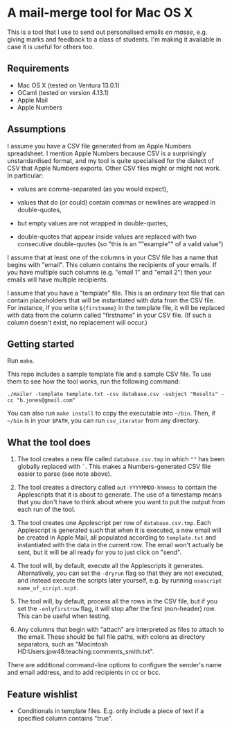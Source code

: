 # A mail-merge tool for Mac OS X

This is a tool that I use to send out personalised emails _en masse_, e.g. giving marks and feedback to a class of students. I'm making it available in case it is useful for others too.

## Requirements

- Mac OS X (tested on Ventura 13.0.1)
- OCaml (tested on version 4.13.1)
- Apple Mail
- Apple Numbers

## Assumptions

I assume you have a CSV file generated from an Apple Numbers spreadsheet. I mention Apple Numbers because CSV is a surprisingly unstandardised format, and my tool is quite specialised for the dialect of CSV that Apple Numbers exports. Other CSV files might or might not work. In particular:

- values are comma-separated (as you would expect),
	
- values that do (or could) contain commas or newlines are wrapped in double-quotes,
	
- but empty values are not wrapped in double-quotes,
	
- double-quotes that appear inside values are replaced with two consecutive double-quotes (so "this is an ""example"" of a valid value")
	
I assume that at least one of the columns in your CSV file has a name that begins with "email". This column contains the recipients of your emails. If you have multiple such columns (e.g. "email 1" and "email 2") then your emails will have multiple recipients.

I assume that you have a "template" file. This is an ordinary text file that can contain placeholders that will be instantiated with data from the CSV file. For instance, if you write `${firstname}` in the template file, it will be replaced with data from the column called "firstname" in your CSV file. (If such a column doesn't exist, no replacement will occur.)

## Getting started

Run `make`.

This repo includes a sample template file and a sample CSV file. To use them to see how the tool works, run the following command:

    ./mailer -template template.txt -csv database.csv -subject "Results" -cc "b.jones@gmail.com"

You can also run `make install` to copy the executable into `~/bin`. Then, if `~/bin` is in your `$PATH`, you can run `csv_iterator` from any directory.

## What the tool does
		
1. The tool creates a new file called `database.csv.tmp` in which `""` has been globally replaced with `` ` ``. This makes a Numbers-generated CSV file easier to parse (see note above).
 
2. The tool creates a directory called `out-YYYYMMDD-hhmmss` to contain the Applescripts that it is about to generate. The use of a timestamp means that you don't have to think about where you want to put the output from each run of the tool.
 
3. The tool creates one Applescript per row of `database.csv.tmp`. Each Applescript is generated such that when it is executed, a new email will be created in Apple Mail, all populated according to `template.txt` and instantiated with the data in the current row. The email won't actually be sent, but it will be all ready for you to just click on "send".
 
4. The tool will, by default, execute all the Applescripts it generates. Alternatively, you can set the `-dryrun` flag so that they are not executed, and instead execute the scripts later yourself, e.g. by running `osascript name_of_script.scpt`.

5. The tool will, by default, process all the rows in the CSV file, but if you set the `-onlyfirstrow` flag, it will stop after the first (non-header) row. This can be useful when testing.

6. Any columns that begin with "attach" are interpreted as files to attach to the email. These should be full file paths, with colons as directory separators, such as "Macintosh HD:Users:jpw48:teaching:comments_smith.txt".

There are additional command-line options to configure the sender's name and email address, and to add recipients in cc or bcc.

## Feature wishlist

- Conditionals in template files. E.g. only include a piece of text if a specified column contains "true".
